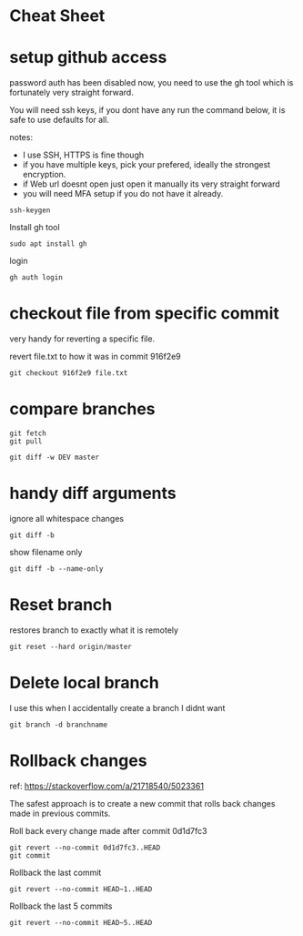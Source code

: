 Cheat Sheet
===========

# setup github access

password auth has been disabled now, you need to use the gh tool which is fortunately very straight forward.

You will need ssh keys, if you dont have any run the command below, it is safe to use defaults for all.

notes:

- I use SSH, HTTPS is fine though
- if you have multiple keys, pick your prefered, ideally the strongest encryption.
- if Web url doesnt open just open it manually its very straight forward
- you will need MFA setup if you do not have it already.

```
ssh-keygen
```

Install gh tool

```
sudo apt install gh
```

login
```
gh auth login
```

# checkout file from specific commit

very handy for reverting a specific file.

revert file.txt to how it was in commit 916f2e9
```
git checkout 916f2e9 file.txt
```

# compare branches

```
git fetch
git pull

git diff -w DEV master
```

# handy diff arguments

ignore all whitespace changes
```
git diff -b
```

show filename only
```
git diff -b --name-only
```

# Reset branch

restores branch to exactly what it is remotely

```
git reset --hard origin/master
```

# Delete local branch

I use this when I accidentally create a branch I didnt want

```
git branch -d branchname
```

# Rollback changes

ref: https://stackoverflow.com/a/21718540/5023361

The safest approach is to create a new commit that rolls back changes made in previous commits.

Roll back every change made after commit 0d1d7fc3
```
git revert --no-commit 0d1d7fc3..HEAD
git commit
```

Rollback the last commit
```
git revert --no-commit HEAD~1..HEAD
```

Rollback the last 5 commits
```
git revert --no-commit HEAD~5..HEAD
```
